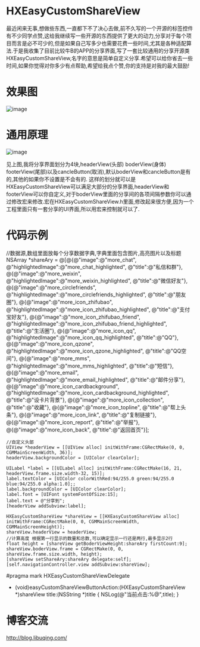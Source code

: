 # HXEasyCustomShareView
最近闲来无事,想做些东西,一直都下不了决心去做,前不久写的一个开源的标签控件有不少同学点赞,这给我继续写一些开源的东西提供了更大的动力,分享对于每个项目而言是必不可少的,但是如果自己写多少也需要花费一些时间,尤其是各种适配算法.于是我收集了目前比较牛B的APP的分享界面,写了一套比较通用的分享开源类HXEasyCustomShareView,名字的意思是简单自定义分享.希望可以给你省去一些时间,如果你觉得对你多少有点帮助,希望给我点个赞,你的支持是对我的最大鼓励!

# 效果图
![image](https://github.com/huangxuan518/HXEasyCustomShareView/blob/master/HXEasyCustomShareView/xiaoguo.gif)

# 通用原理
![image](https://github.com/huangxuan518/HXEasyCustomShareView/blob/master/HXEasyCustomShareView/shuoming1.png)

见上图,我将分享界面划分为4块,headerView(头部) boderView(身体) footerView(尾部)以及cancleButton(取消),默认boderView和cancleButton是有的,其他的如果你不设置是不会有的.
这样的划分就可以是HXEasyCustomShareView可以满足大部分的分享界面,headerView和footerView可以你自定义,对于boderView里面的分享间的各项间隔参数你可以通过修改宏来修改.宏在HXEasyCustomShareView.h里面,修改起来很方便,因为一个工程里面只有一套分享的UI界面,所以用宏来控制就可以了.

# 代码示例
  //数据源,数组里面放每个分享数据字典,字典里面包含图片,高亮图片以及标题
 NSArray *shareAry = @[@{@"image":@"more_chat",
                            @"highlightedImage":@"more_chat_highlighted",
                            @"title":@"私信和群"},
                          @{@"image":@"more_weixin",
                            @"highlightedImage":@"more_weixin_highlighted",
                            @"title":@"微信好友"},
                          @{@"image":@"more_circlefriends",
                            @"highlightedImage":@"more_circlefriends_highlighted",
                            @"title":@"朋友圈"},
                          @{@"image":@"more_icon_zhifubao",
                            @"highlightedImage":@"more_icon_zhifubao_highlighted",
                            @"title":@"支付宝好友"},
                          @{@"image":@"more_icon_zhifubao_friend",
                            @"highlightedImage":@"more_icon_zhifubao_friend_highlighted",
                            @"title":@"生活圈"},
                          @{@"image":@"more_icon_qq",
                            @"highlightedImage":@"more_icon_qq_highlighted",
                            @"title":@"QQ"},
                          @{@"image":@"more_icon_qzone",
                            @"highlightedImage":@"more_icon_qzone_highlighted",
                            @"title":@"QQ空间"},
                          @{@"image":@"more_mms",
                            @"highlightedImage":@"more_mms_highlighted",
                            @"title":@"短信"},
                          @{@"image":@"more_email",
                            @"highlightedImage":@"more_email_highlighted",
                            @"title":@"邮件分享"},
                          @{@"image":@"more_icon_cardbackground",
                            @"highlightedImage":@"more_icon_cardbackground_highlighted",
                            @"title":@"设卡片背景"},
                          @{@"image":@"more_icon_collection",
                            @"title":@"收藏"},
                          @{@"image":@"more_icon_topline",
                            @"title":@"帮上头条"},
                          @{@"image":@"more_icon_link",
                            @"title":@"复制链接"},
                          @{@"image":@"more_icon_report",
                            @"title":@"举报"},
                          @{@"image":@"more_icon_back",
                            @"title":@"返回首页"}];
    
    //自定义头部
    UIView *headerView = [[UIView alloc] initWithFrame:CGRectMake(0, 0, CGMMainScreenWidth, 36)];
    headerView.backgroundColor = [UIColor clearColor];
    
    UILabel *label = [[UILabel alloc] initWithFrame:CGRectMake(16, 21, headerView.frame.size.width-32, 15)];
    label.textColor = [UIColor colorWithRed:94/255.0 green:94/255.0 blue:94/255.0 alpha:1.0];;
    label.backgroundColor = [UIColor clearColor];
    label.font = [UIFont systemFontOfSize:15];
    label.text = @"分享到";
    [headerView addSubview:label];
    
    HXEasyCustomShareView *shareView = [[HXEasyCustomShareView alloc] initWithFrame:CGRectMake(0, 0, CGMMainScreenWidth,     CGMMainScreenHeight)];
    shareView.headerView = headerView;
    //计算高度 根据第一行显示的数量和总数,可以确定显示一行还是两行,最多显示2行
    float height = [shareView getBoderViewHeight:shareAry firstCount:9];
    shareView.boderView.frame = CGRectMake(0, 0, shareView.frame.size.width, height);
    [shareView setShareAry:shareAry delegate:self];
    [self.navigationController.view addSubview:shareView];
    
  #pragma mark HXEasyCustomShareViewDelegate
  - (void)easyCustomShareViewButtonAction:(HXEasyCustomShareView *)shareView title:(NSString *)title {
     NSLog(@"当前点击:%@",title);
  }

# 博客交流

http://blog.libuqing.com/
